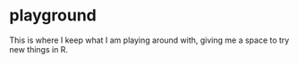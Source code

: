 # playground
This is where I keep what I am playing around with, giving me a space to try new things in R.
